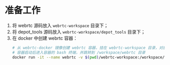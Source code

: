 # 准备工作

1. 将 webrtc 源码放入 `webrtc-workspace` 目录下；
2. 将 depot_tools 源码放入 `webrtc-workspace/depot_tools` 目录下；
3. 在 docker 中创建 webrtc 容器：
   ```bash
   # 从 webrtc-docker 镜像创建 webrtc 容器，挂在 webrtc-workspace 目录，对应容器的根目录为 /workspace/webrtc。
   # 容器启动后进入容器的 bash 终端，并跳转到 /workspace/webrtc 目录
   docker run -it --name webrtc -v $(pwd)/webrtc-workspace:/workspace/webrtc webrtc-docker /bin/bash
   ```
